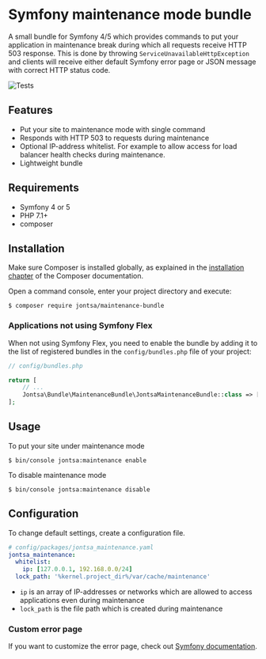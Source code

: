 # Symfony maintenance mode bundle

A small bundle for Symfony 4/5 which provides commands to put your application in maintenance break during which
all requests receive HTTP 503 response. This is done by throwing `ServiceUnavailableHttpException` and clients
will receive either default Symfony error page or JSON message with correct HTTP status code.

![Tests](https://github.com/Jontsa/JontsaMaintenanceBundle/workflows/Tests/badge.svg)

## Features

- Put your site to maintenance mode with single command
- Responds with HTTP 503 to requests during maintenance
- Optional IP-address whitelist. For example to allow access for load balancer health checks during maintenance.
- Lightweight bundle

## Requirements

- Symfony 4 or 5
- PHP 7.1+
- composer

## Installation

Make sure Composer is installed globally, as explained in the
[installation chapter](https://getcomposer.org/doc/00-intro.md)
of the Composer documentation.

Open a command console, enter your project directory and execute:

```console
$ composer require jontsa/maintenance-bundle
```

### Applications not using Symfony Flex

When not using Symfony Flex, you need to enable the bundle by adding it
to the list of registered bundles in the `config/bundles.php` file of your project:

```php
// config/bundles.php

return [
    // ...
    Jontsa\Bundle\MaintenanceBundle\JontsaMaintenanceBundle::class => ['all' => true],
];
```

## Usage

To put your site under maintenance mode

```console
$ bin/console jontsa:maintenance enable
```

To disable maintenance mode

```console
$ bin/console jontsa:maintenance disable
```

## Configuration

To change default settings, create a configuration file.

```yaml
# config/packages/jontsa_maintenance.yaml
jontsa_maintenance:
  whitelist:
    ip: [127.0.0.1, 192.168.0.0/24]
  lock_path: '%kernel.project_dir%/var/cache/maintenance'
```

- `ip` is an array of IP-addresses or networks which are allowed to access applications even during maintenance
- `lock_path` is the file path which is created during maintenance

### Custom error page

If you want to customize the error page, check out [Symfony documentation](https://symfony.com/doc/current/controller/error_pages.html).
